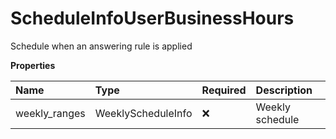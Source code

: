 # ScheduleInfoUserBusinessHours

Schedule when an answering rule is applied

**Properties**

| Name          | Type               | Required | Description     |
| :------------ | :----------------- | :------- | :-------------- |
| weekly_ranges | WeeklyScheduleInfo | ❌       | Weekly schedule |

<!-- This file was generated by liblab | https://liblab.com/ -->
